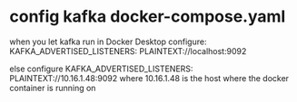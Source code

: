 # config kafka docker-compose.yaml

when you let kafka run in Docker Desktop configure:
KAFKA_ADVERTISED_LISTENERS: PLAINTEXT://localhost:9092

else configure
KAFKA_ADVERTISED_LISTENERS: PLAINTEXT://10.16.1.48:9092
where 10.16.1.48 is the host where the docker container is running on